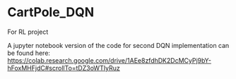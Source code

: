 # CartPole_DQN
For RL project

A jupyter notebook version of the code for second DQN implementation can be found here: https://colab.research.google.com/drive/1AEe8zfdhDK2DcMCyPj9bY-hFoxMHFjdC#scrollTo=tDZ3oWTIyRuz
